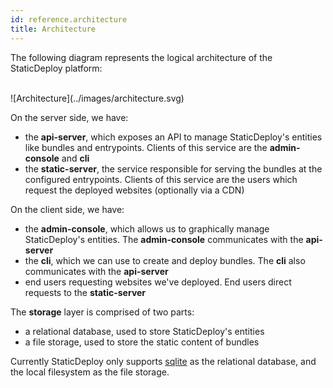 ```yaml
---
id: reference.architecture
title: Architecture
---
```


The following diagram represents the logical architecture of the StaticDeploy
platform:

<br />
![Architecture](../images/architecture.svg)
<br />

On the server side, we have:

* the **api-server**, which exposes an API to manage StaticDeploy's entities
  like bundles and entrypoints. Clients of this service are the
  **admin-console** and **cli**
* the **static-server**, the service responsible for serving the bundles at the
  configured entrypoints. Clients of this service are the users which request
  the deployed websites (optionally via a CDN)

On the client side, we have:

* the **admin-console**, which allows us to graphically manage StaticDeploy's
  entities. The **admin-console** communicates with the **api-server**
* the **cli**, which we can use to create and deploy bundles. The **cli** also
  communicates with the **api-server**
* end users requesting websites we've deployed. End users direct requests to the
  **static-server**

The **storage** layer is comprised of two parts:

* a relational database, used to store StaticDeploy's entities
* a file storage, used to store the static content of bundles

Currently StaticDeploy only supports [sqlite](https://www.sqlite.org/) as the
relational database, and the local filesystem as the file storage.

